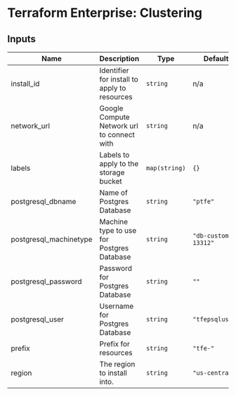 # Terraform Enterprise: Clustering

## Inputs

| Name | Description | Type | Default | Required |
|------|-------------|------|---------|:-----:|
| install\_id | Identifier for install to apply to resources | `string` | n/a | yes |
| network\_url | Google Compute Network url to connect with | `string` | n/a | yes |
| labels | Labels to apply to the storage bucket | `map(string)` | `{}` | no |
| postgresql\_dbname | Name of Postgres Database | `string` | `"ptfe"` | no |
| postgresql\_machinetype | Machine type to use for Postgres Database | `string` | `"db-custom-2-13312"` | no |
| postgresql\_password | Password for Postgres Database | `string` | `""` | no |
| postgresql\_user | Username for Postgres Database | `string` | `"tfepsqluser"` | no |
| prefix | Prefix for resources | `string` | `"tfe-"` | no |
| region | The region to install into. | `string` | `"us-central1"` | no |

